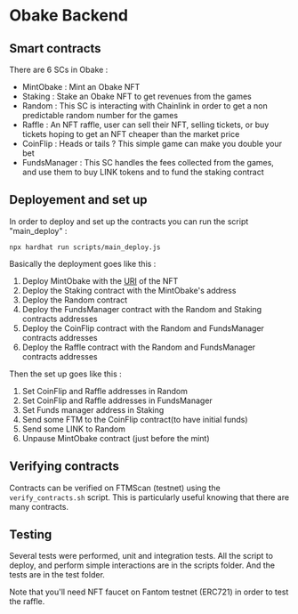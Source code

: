 # Obake Backend

## Smart contracts

There are 6 SCs in Obake : 

- MintObake : Mint an Obake NFT
- Staking : Stake an Obake NFT to get revenues from the games
- Random : This SC is interacting with Chainlink in order to get a non predictable random number for the games
- Raffle : An NFT raffle, user can sell their NFT, selling tickets, or buy tickets hoping to get an NFT cheaper than the market price
- CoinFlip : Heads or tails ? This simple game can make you double your bet
- FundsManager : This SC handles the fees collected from the games, and use them to buy LINK tokens and to fund the staking contract


## Deployement and set up

In order to deploy and set up the contracts you can run the script "main_deploy" : 

```npx hardhat run scripts/main_deploy.js```

Basically the deployment goes like this : 

1. Deploy MintObake with the [URI](https://gateway.pinata.cloud/ipfs/QmXDt5rtJRwbyUFKY92hakskhUPcEdQWxeS1Mc7Gi5kiLg) of the NFT 
2. Deploy the Staking contract with the MintObake's address
3. Deploy the Random contract
4. Deploy the FundsManager contract with the Random and Staking contracts addresses
5. Deploy the CoinFlip contract with the Random and FundsManager contracts addresses
6. Deploy the Raffle contract with the Random and FundsManager contracts addresses

Then the set up goes like this : 

1. Set CoinFlip and Raffle addresses in Random
2. Set CoinFlip and Raffle addresses in FundsManager
3. Set Funds manager address in Staking
4. Send some FTM to the CoinFlip contract(to have initial funds)
5. Send some LINK to Random
6. Unpause MintObake contract (just before the mint)


## Verifying contracts 

Contracts can be verified on FTMScan (testnet) using the ```verify_contracts.sh``` script. This is particularly useful knowing that there are many contracts.


## Testing

Several tests were performed, unit and integration tests. All the script to deploy, and perform simple interactions are in the scripts folder.
And the tests are in the test folder.

Note that you'll need NFT faucet on Fantom testnet (ERC721) in order to test the raffle.
